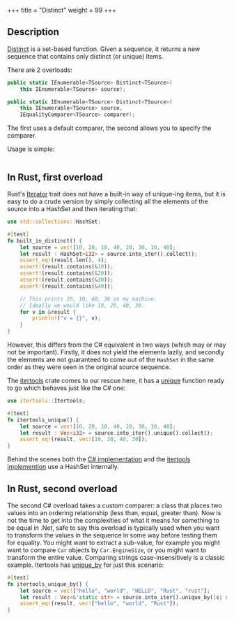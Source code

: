 +++
title = "Distinct"
weight = 99
+++

## Description

[Distinct](https://docs.microsoft.com/en-gb/dotnet/api/system.linq.enumerable.distinct?view=netframework-4.7.1#System_Linq_Enumerable_Distinct)
is a set-based function. Given a sequence, it returns a new sequence that contains only distinct (or
unique) items.

There are 2 overloads:

```cs
public static IEnumerable<TSource> Distinct<TSource>(
    this IEnumerable<TSource> source);

public static IEnumerable<TSource> Distinct<TSource>(
    this IEnumerable<TSource> source,
    IEqualityComparer<TSource> comparer);
```

The first uses a default comparer, the second allows you to specify the comparer.

Usage is simple:

```cs
```

## In Rust, first overload

Rust's [Iterator](https://doc.rust-lang.org/core/iter/trait.Iterator.html) trait does not have a
built-in way of unique-ing items, but it is easy to do a crude version by simply collecting all the
elements of the source into a HashSet and then iterating that:

```rs
use std::collections::HashSet;

#[test]
fn built_in_distinct() {
    let source = vec![10, 20, 10, 40, 20, 30, 10, 40];
    let result : HashSet<i32> = source.into_iter().collect();
    assert_eq!(result.len(), 4);
    assert!(result.contains(&10));
    assert!(result.contains(&20));
    assert!(result.contains(&30));
    assert!(result.contains(&40));

    // This prints 20, 10, 40, 30 on my machine.
    // Ideally we would like 10, 20, 40, 30.
    for v in &result {
        println!("v = {}", v);
    }
}
```

However, this differs from the C# equivalent in two ways (which may or may not be important).
Firstly, it does not yield the elements lazily, and secondly the elements are not guaranteed to come
out of the `HashSet` in the same order as they were seen in the original source sequence.

The [itertools](https://docs.rs/crate/itertools/0.7.7) crate comes to our rescue here, it has a
[unique](https://docs.rs/itertools/0.7.7/itertools/trait.Itertools.html#method.unique) function
ready to go which behaves just like the C# one:

```rs
use itertools::Itertools;

#[test]
fn itertools_unique() {
    let source = vec![10, 20, 10, 40, 20, 30, 10, 40];
    let result : Vec<i32> = source.into_iter().unique().collect();
    assert_eq!(result, vec![10, 20, 40, 30]);
}
```

Behind the scenes both the [C#
implementation](https://github.com/Microsoft/referencesource/blob/master/System.Core/System/Linq/Enumerable.cs#L826)
and the [itertools
implemention](https://github.com/bluss/rust-itertools/blob/master/src/unique_impl.rs) use a
HashSet internally.

## In Rust, second overload

The second C# overload takes a custom comparer: a class that places two values into an ordering
relationship (less than, equal, greater than). Now is not the time to get into the complexities of
what it means for something to be equal in .Net, safe to say this overload is typically used when
you want to transform the values in the sequence in some way before testing them for equality. You
might want to extract a sub-value, for example you might want to compare `Car` objects by
`Car.EngineSize`, or you might want to transform the entire value. Comparing strings
case-insensitively is a classic example. Itertools has
[unique_by](https://docs.rs/itertools/0.7.7/itertools/trait.Itertools.html#method.unique_by) for
just this scenario:

```rs
#[test]
fn itertools_unique_by() {
    let source = vec!["hello", "world", "HELLO", "Rust", "rust"];
    let result : Vec<&'static str> = source.into_iter().unique_by(|s| s.to_lowercase()).collect();
    assert_eq!(result, vec!["hello", "world", "Rust"]);
}
```
